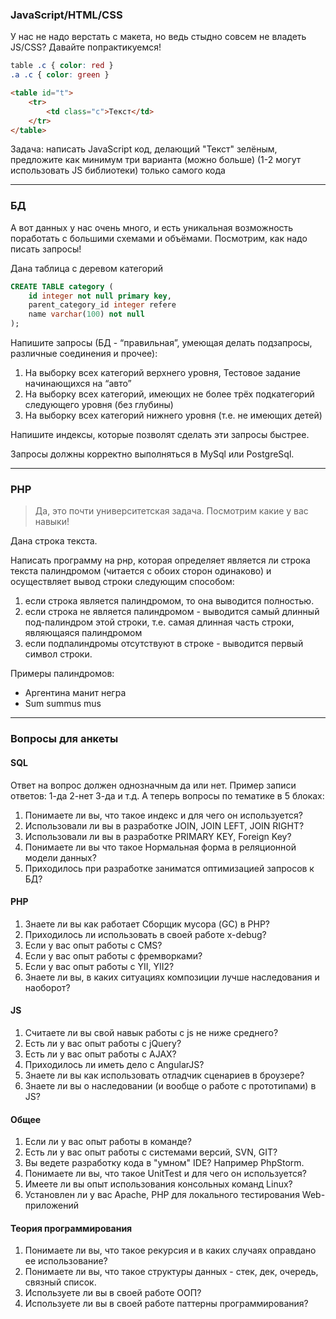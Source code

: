 ### JavaScript/HTML/CSS
У нас не надо верстать с макета, но ведь
стыдно совсем не владеть JS/CSS? Давайте
попрактикуемся!

```css
table .c { color: red }
.a .c { color: green }
```
```html
<table id="t">
    <tr>
        <td class="c">Текст</td>
    </tr>
</table>
```

Задача: написать JavaScript код, делающий
"Текст" зелёным, предложите как минимум три
варианта (можно больше) (1-2 могут
использовать JS библиотеки) только самого кода

----

### БД

А вот данных у нас очень много, и есть
уникальная возможность поработать с
большими схемами и объёмами. Посмотрим,
как надо писать запросы!

Дана таблица с деревом категорий
```sql
CREATE TABLE category (
    id integer not null primary key,
    parent_category_id integer refere
    name varchar(100) not null
);
```
Напишите запросы (БД - “правильная”, умеющая
делать подзапросы, различные соединения и
прочее):
1. На выборку всех категорий верхнего уровня, Тестовое задание
начинающихся на “авто”
2. На выборку всех категорий, имеющих не
более трёх подкатегорий следующего уровня
(без глубины)
3. На выборку всех категорий нижнего уровня
(т.е. не имеющих детей)

Напишите индексы, которые позволят сделать
эти запросы быстрее.

Запросы должны корректно выполняться в MySql
или PostgreSql.

----

### PHP
> Да, это почти университетская задача.
> Посмотрим какие у вас навыки!

Дана строка текста.

Написать
программу
на
рнр,
которая
определяет является ли строка текста
палиндромом (читается с обоих сторон
одинаково) и осуществляет вывод строки
следующим способом:
1. если строка является палиндромом, то
она выводится полностью.
2. если строка не является палиндромом -
выводится самый длинный
под-палиндром этой строки, т.е. самая
длинная часть строки, являющаяся
палиндромом
3. если
подпалиндромы
отсутствуют
в
строке - выводится первый
символ строки.

Примеры палиндромов:
- Аргентина манит негра
- Sum summus mus

----

### Вопросы для анкеты
#### SQL
Ответ на вопрос должен однозначным да
или нет. Пример записи ответов: 1-да 2-нет
3-да и т.д. А теперь вопросы по тематике в
5 блоках:
1. Понимаете ли вы, что такое индекс и
для чего он используется?
2. Использовали ли вы в разработке JOIN,
JOIN LEFT, JOIN RIGHT?
3. Использовали ли вы в разработке
PRIMARY KEY, Foreign Key?
4. Понимаете ли вы что такое Нормальная
форма в реляционной модели данных?
5. Приходилось при разработке заниматся
оптимизацией запросов к БД?

#### PHP
1. Знаете ли вы как работает Сборщик
мусора (GC) в РНР?
2. Приходилось ли использовать в своей
работе x-debug?
3. Если у вас опыт работы с CMS?
4. Если у вас опыт работы c
фремворками?
5. Если у вас опыт работы с YII, YII2?
6. Знаете ли вы, в каких ситуациях
композиции лучше наследования и
наоборот?

#### JS
1. Считаете ли вы свой навык работы с js
не ниже среднего?
2. Есть ли у вас опыт работы с jQuery?
3. Есть ли у вас опыт работы с AJAX?
4. Приходилось ли иметь дело с
AngularJS?
5. Знаете ли вы как использовать отладчик
сценариев в броузере?
6. Знаете ли вы о наследовании (и вообще
о работе с прототипами) в JS?

#### Общее
1. Если ли у вас опыт работы в команде?
2. Есть ли у вас опыт работы с системами
версий, SVN, GIT?
3. Вы ведете разработку кода в "умном"
IDE? Например PhpStorm.
4. Понимаете ли вы, что такое UnitTest и
для чего он используется?
5. Имеете ли вы опыт использования
консольных команд Linux?
6. Установлен ли у вас Apache, PHP для
локального тестирования Web-
приложений

#### Теория программирования
1. Понимаете ли вы, что такое рекурсия и в
каких случаях оправдано ее
использование?
2. Понимаете ли вы, что такое структуры
данных - стек, дек, очередь, связный
список.
3. Используете ли вы в своей работе ООП?
4. Используете ли вы в своей работе
паттерны программирования?
